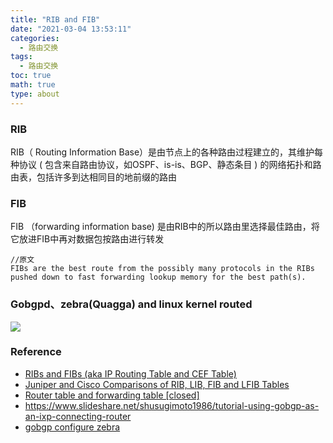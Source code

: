 ```yaml
---
title: "RIB and FIB"
date: "2021-03-04 13:53:11"
categories:
  - 路由交换
tags:
  - 路由交换
toc: true
math: true
type: about
---
```


### RIB

RIB（ Routing Information Base）是由节点上的各种路由过程建立的，其维护每种协议 ( 包含来自路由协议，如OSPF、is-is、BGP、静态条目 ) 的网络拓扑和路由表，包括许多到达相同目的地前缀的路由

### FIB

FIB （forwarding information base) 是由RIB中的所以路由里选择最佳路由，将它放进FIB中再对数据包按路由进行转发

```
//原文
FIBs are the best route from the possibly many protocols in the RIBs pushed down to fast forwarding lookup memory for the best path(s).
```

###  Gobgpd、zebra(Quagga) and linux kernel routed

![](/images/RIBandFIB/202003011111.png)
### Reference

- [RIBs and FIBs (aka IP Routing Table and CEF Table)](https://blog.ipspace.net/2010/09/ribs-and-fibs.html)
- [Juniper and Cisco Comparisons of RIB, LIB, FIB and LFIB Tables](http://networkstatic.net/juniper-and-cisco-comparisons-of-rib-lib-fib-and-lfib-tables/)
- [Router table and forwarding table [closed]](https://networkengineering.stackexchange.com/questions/18115/router-table-and-forwarding-table/18116#18116)
- https://www.slideshare.net/shusugimoto1986/tutorial-using-gobgp-as-an-ixp-connecting-router
- [gobgp configure zebra](https://github.com/osrg/gobgp/blob/master/docs/sources/zebra.md)

